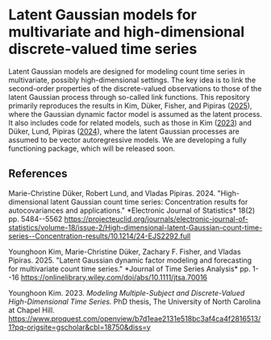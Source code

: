 # Latent Gaussian models for multivariate and high-dimensional discrete-valued time series

Latent Gaussian models are designed for modeling count time series in multivariate, possibly high-dimensional settings. The key idea is to link the second-order properties of the discrete-valued observations to those of the latent Gaussian process through so-called link functions. This repository primarily reproduces the results in Kim, Düker, Fisher, and Pipiras ([2025](#ref-latent_dfm)), where the Gaussian dynamic factor model is assumed as the latent process. It also includes code for related models, such as those in Kim ([2023](#ref-latent_thesis)) and Düker, Lund, Pipiras ([2024](#ref-latent_var)), where the latent Gaussian processes are assumed to be vector autoregressive models. We are developing a fully functioning package, which will be released soon.

## References

<div id="ref-latent_var" class="references" style="margin-bottom: 1em;">
Marie-Christine Düker, Robert Lund, and Vladas Pipiras. 2024. "High-dimensional latent Gaussian count time series: Concentration results for autocovariances and applications." *Electronic Journal of Statistics* 18(2) pp. 5484--5562 
<a href="https://projecteuclid.org/journals/electronic-journal-of-statistics/volume-18/issue-2/High-dimensional-latent-Gaussian-count-time-series--Concentration-results/10.1214/24-EJS2292.full" target="_blank">
    https://projecteuclid.org/journals/electronic-journal-of-statistics/volume-18/issue-2/High-dimensional-latent-Gaussian-count-time-series--Concentration-results/10.1214/24-EJS2292.full
  </a>
</div>

<div id="ref-latent_dfm" class="references" style="margin-bottom: 1em;">
Younghoon Kim, Marie-Christine Düker, Zachary F. Fisher, and Vladas Pipiras. 2025. "Latent Gaussian dynamic factor modeling and forecasting for multivariate count time series." *Journal of Time Series Analysis* pp. 1--16 
 <a href="https://onlinelibrary.wiley.com/doi/abs/10.1111/jtsa.70016" target="_blank">
    https://onlinelibrary.wiley.com/doi/abs/10.1111/jtsa.70016
  </a>
</div>

<div id="ref-latent_thesis" class="references" style="margin-bottom: 1em;">
Younghoon Kim. 2023. <em>Modeling Multiple-Subject and Discrete-Valued High-Dimensional Time Series.</em> PhD thesis, The University of North Carolina at Chapel Hill. <a href="https://www.proquest.com/openview/b7d1eae2131e518bc3af4ca4f2816513/1?pq-origsite=gscholar&cbl=18750&diss=y">https://www.proquest.com/openview/b7d1eae2131e518bc3af4ca4f2816513/1?pq-origsite=gscholar&cbl=18750&diss=y</a>
</div>
